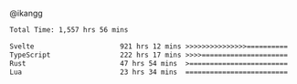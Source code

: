 @ikangg
<!--START_SECTION:waka-->

```txt
Total Time: 1,557 hrs 56 mins

Svelte                     921 hrs 12 mins >>>>>>>>>>>>>>>==========   58.25 %
TypeScript                 222 hrs 17 mins >>>>=====================   14.06 %
Rust                       47 hrs 54 mins  >========================   03.03 %
Lua                        23 hrs 34 mins  =========================   01.49 %
```

<!--END_SECTION:waka-->

